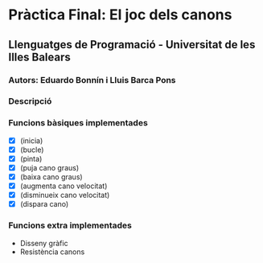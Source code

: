 # Pràctica Final: El joc dels canons

## Llenguatges de Programació - Universitat de les Illes Balears

### Autors: Eduardo Bonnín i Lluis Barca Pons

### Descripció

### Funcions bàsiques implementades

- [x] (inicia)
- [x] (bucle)
- [x] (pinta)
- [x] (puja cano graus)
- [x] (baixa cano graus)
- [x] (augmenta cano velocitat)
- [x] (disminueix cano velocitat)
- [x] (dispara cano)

### Funcions extra implementades

- Disseny gràfic
- Resistència canons
